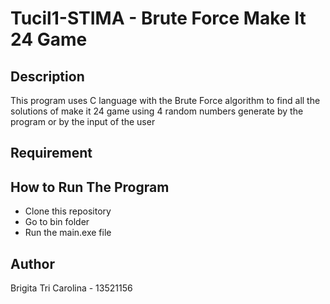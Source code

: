 # Tucil1-STIMA - Brute Force Make It 24 Game
## Description 
This program uses C language with the Brute Force algorithm to find all the solutions of make it 24 game using 4 random numbers generate by the program or by the input of the user

## Requirement


## How to Run The Program
- Clone this repository
- Go to bin folder
- Run the main.exe file

## Author 
Brigita Tri Carolina - 13521156
